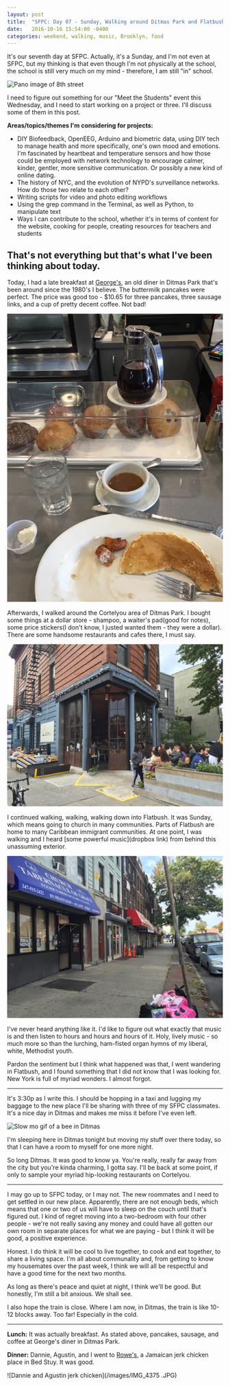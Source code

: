 ```yaml
---
layout: post
title:  "SFPC: Day 07 - Sunday, Walking around Ditmas Park and Flatbush, Project Ideas, Moving, Jamaican Jerk Chicken"
date:   2016-10-16 15:54:00 -0400
categories: weekend, walking, music, Brooklyn, food
---
```


It's our seventh day at SFPC. Actually, it's a Sunday, and I'm not even at SFPC, but my thinking is that even though I'm not physically at the school, the school is still very much on my mind - therefore, I am still "in" school.

![Pano image of 8th street](/images/IMG_4361.JPG)

I need to figure out something for our "Meet the Students" event this Wednesday, and I need to start working on a project or three. I'll discuss some of them in this post.

**Areas/topics/themes I'm considering for projects:**

- DIY Biofeedback, OpenEEG, Arduino and biometric data, using DIY tech to manage health and more specifically, one's own mood and emotions. I'm fascinated by heartbeat and temperature sensors and how those could be employed with network technology to encourage calmer, kinder, gentler, more sensitive communication. Or possibly a new kind of online dating.
- The history of NYC, and the evolution of NYPD's surveillance networks. How do those two relate to each other?
- Writing scripts for video and photo editing workflows
- Using the grep command in the Terminal, as well as Python, to manipulate text
- Ways I can contribute to the school, whether it's in terms of content for the website, cooking for people, creating resources for teachers and students

That's not everything but that's what I've been thinking about today.
------

Today, I had a late breakfast at [George's](http://www.ditmasgeorge.com), an old diner in Ditmas Park that's been around since the 1980's I believe. The buttermilk pancakes were perfect. The price was good too - $10.65 for three pancakes, three sausage links, and a cup of pretty decent coffee. Not bad!

![Picture of finished pancakes](/images/IMG_4319.JPG)

Afterwards, I walked around the Cortelyou area of Ditmas Park. I bought some things at a dollar store - shampoo, a waiter's pad(good for notes), some price stickers(I don't know, I justed wanted them - they were a dollar). There are some handsome restaurants and cafes there, I must say.

![Image of Lea's](/images/IMG_4328.JPG)

I continued walking, walking, walking down into Flatbush. It was Sunday, which means going to church in many communities. Parts of Flatbush are home to many Caribbean immigrant communities. At one point, I was walking and I heard [some powerful music](dropbox link) from behind this unassuming exterior.

![Image of church with powerful music](/images/IMG_4339.JPG)

I've never heard anything like it. I'd like to figure out what exactly that music is and then listen to hours and hours and hours of it. Holy, lively music - so much more so than the lurching, ham-fisted organ hymns of my liberal, white, Methodist youth.

Pardon the sentiment but I think what happened was that, I went wandering in Flatbush, and I found something that I did not know that I was looking for. New York is full of myriad wonders. I almost forgot.

-----

It's 3:30p as I write this. I should be hopping in a taxi and lugging my baggage to the new place I'll be sharing with three of my SFPC classmates. It's a nice day in Ditmas and makes me miss it before I've even left.

![Slow mo gif of a bee in Ditmas](/images/ditmasBee.gif)

I'm sleeping here in Ditmas tonight but moving my stuff over there today, so that I can have a room to myself for one more night.

So long Ditmas. It was good to know ya. You're really, really far away from the city but you're kinda charming, I gotta say. I'll be back at some point, if only to sample your myriad hip-looking restaurants on Cortelyou.

-----

I may go up to SFPC today, or I may not. The new roommates and I need to get settled in our new place. Apparently, there are not enough beds, which means that one or two of us will have to sleep on the couch until that's figured out. I kind of regret moving into a two-bedroom with four other people - we're not really saving any money and could have all gotten our own room in separate places for what we are paying - but I think it will be good, a positive experience.

Honest. I do think it will be cool to live together, to cook and eat together, to share a living space. I'm all about communality and, from getting to know my housemates over the past week, I think we will all be respectful and have a good time for the next two months.

As long as there's peace and quiet at night, I think we'll be good. But honestly, I'm still a bit anxious. We shall see.

I also hope the train is close. Where I am now, in Ditmas, the train is like 10-12 blocks away. Too far! Especially in the cold.

-----

**Lunch:** It was actually breakfast. As stated above, pancakes, sausage, and coffee at George's diner in Ditmas Park.

**Dinner:** Dannie, Agustin, and I went to [Rowe's](https://www.yelp.com/biz/rowes-restaurant-brooklyn?osq=best+jerk+chicken), a Jamaican jerk chicken place in Bed Stuy. It was good.

![Dannie and Agustin jerk chicken](/images/IMG_4375 .JPG)
